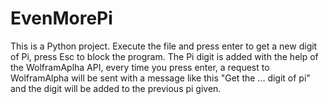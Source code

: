 # EvenMorePi
This is a Python project.
Execute the file and press enter to get a new digit of Pi, press Esc to block the program.
The Pi digit is added with the help of the WolframAplha API, every time you press enter, a request to WolframAlpha will be sent with a message like this "Get the ... digit of pi" and the digit will be added to the previous pi given.

